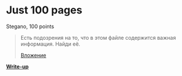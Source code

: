 # Just 100 pages

Stegano, 100 points

> Есть подозрения на то, что в этом файле содержится важная информация. Найди её.
>
> [Вложение](https://yadi.sk/i/WzwKnbqO3LopeU)

**[Write-up](WRITEUP.md)**
